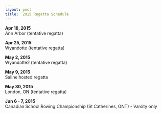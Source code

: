 ```yaml
---
layout: post
title:  2015 Regatta Schedule
---
```

**Apr 18, 2015**  
Ann Arbor (tentative regatta)

**Apr 25, 2015**  
Wyandotte (tentative regatta)

**May 2, 2015**  
Wyandotte2 (tentative regatta)

**May 9, 2015**  
Saline hosted regatta

**May 30, 2015**  
London, ON (tentative regatta)

**Jun 6 - 7, 2015**  
Canadian School Rowing Championship (St Catherines, ONT) - Varsity only
